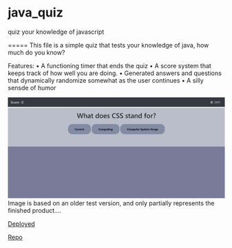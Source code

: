 # java_quiz
quiz your knowledge of javascript

=====
This file is a simple quiz that tests your knowledge of java, how much do you know?

Features:
• A functioning timer that ends the quiz
• A score system that keeps track of how well you are doing.
• Generated answers and questions that dynamically randomize somewhat as the user continues
• A silly sensde of humor


![Screenshot](https://github.com/Relten98/java_quiz/blob/main/quiz%20site.png)
Image is based on an older test version, and only partially represents the finished product....

[Deployed](https://relten98.github.io/java_quiz/)

[Repo](https://github.com/Relten98/java_quiz)
